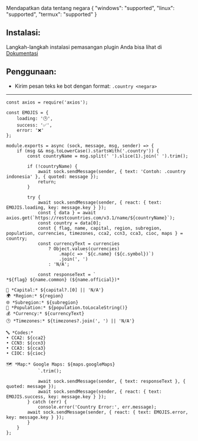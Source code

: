 <title>Country</title>
<desc>Mendapatkan data tentang negara</desc>
<support>
  {
    "windows": "supported",
    "linux": "supported",
    "termux": "supported"
  }
</support>

## Instalasi:
Langkah-langkah instalasi pemasangan plugin Anda bisa lihat di [Dokumentasi](/docs#Plugin)

## Penggunaan:
- Kirim pesan teks ke bot dengan format: `.country <negara>`

---

```
const axios = require('axios');

const EMOJIS = {
    loading: '🕒',
    success: '✅',
    error: '❌'
};

module.exports = async (sock, message, msg, sender) => {
    if (msg && msg.toLowerCase().startsWith('.country')) {
        const countryName = msg.split(' ').slice(1).join(' ').trim();

        if (!countryName) {
            await sock.sendMessage(sender, { text: 'Contoh: .country indonesia' }, { quoted: message });
            return;
        }

        try {
			await sock.sendMessage(sender, { react: { text: EMOJIS.loading, key: message.key } });
            const { data } = await axios.get(`https://restcountries.com/v3.1/name/${countryName}`);
            const country = data[0];
            const { flag, name, capital, region, subregion, population, currencies, timezones, cca2, ccn3, cca3, cioc, maps } = country;
            const currencyText = currencies
                ? Object.values(currencies)
                    .map(c => `${c.name} (${c.symbol})`)
                    .join(', ')
                : 'N/A';

            const responseText = `
*${flag} ${name.common} (${name.official})*

📍 *Capital:* ${capital?.[0] || 'N/A'}
🌍 *Region:* ${region}
🌐 *Subregion:* ${subregion}
👥 *Population:* ${population.toLocaleString()}
💰 *Currency:* ${currencyText}
🕒 *Timezones:* ${timezones?.join(', ') || 'N/A'}

🔤 *Codes:*
• CCA2: ${cca2}
• CCN3: ${ccn3}
• CCA3: ${cca3}
• CIOC: ${cioc}

🗺️ *Map:* Google Maps: ${maps.googleMaps}
            `.trim();

            await sock.sendMessage(sender, { text: responseText }, { quoted: message });
			await sock.sendMessage(sender, { react: { text: EMOJIS.success, key: message.key } });
        } catch (err) {
            console.error('Country Error:', err.message);
		await sock.sendMessage(sender, { react: { text: EMOJIS.error, key: message.key } });
        }
    }
};
```